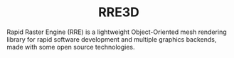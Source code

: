 <h1 align="center"><strong>RRE3D</strong></h1>
Rapid Raster Engine (RRE) is a lightweight Object-Oriented mesh rendering library for rapid software development and multiple graphics backends,
made with some open source technologies.
